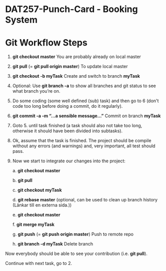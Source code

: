 # DAT257-Punch-Card - Booking System

# Git Workflow Steps

1. **git checkout master** You are probably already on local master

2. **git pull** (= **git pull origin master**) To update local master

3. **git checkout -b myTask** Create and switch to branch **myTask**

4. Optional: Use **git branch -a** to show all branches and git status to see what branch you’re on.

5. Do some coding (some well defined (sub) task) and then go to 6 (don't code too long before doing a commit, do it regularly).

6. **git commit -a -m “…a sensible message…”** Commit on branch **myTask**

7. Goto 5. until task finished (a task should also not take too long, otherwise it should have been divided into subtasks).

8. Ok, assume that the task is finished. The project should be compile without any errors (and warnings) and, very important, all test should pass.

9. Now we start to integrate our changes into the project:
   
   a. **git checkout master**

   b. **git pull**

   c. **git checkout myTask**

   d. **git rebase master** (optional, can be used to clean up branch history (Länkar till en externa sida.))

   e. **git checkout master**

   f. **git merge myTask**
   
   g. **git push** (= **git push origin master**) Push to remote repo
   
   h. **git branch -d myTask** Delete branch
   
Now everybody should be able to see your contribution (i.e. **git pull**).

Continue with next task, go to 2.

